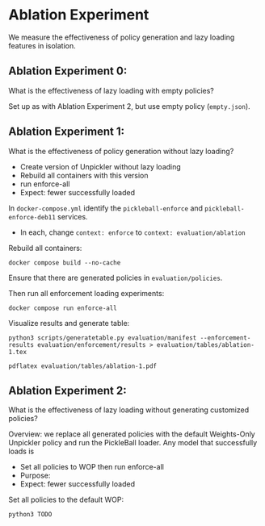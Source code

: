 # Ablation Experiment

We measure the effectiveness of policy generation and lazy loading features in
isolation.

## Ablation Experiment 0:

What is the effectiveness of lazy loading with empty policies?

Set up as with Ablation Experiment 2, but use empty policy (`empty.json`).

## Ablation Experiment 1:

What is the effectiveness of policy generation without lazy loading?

- Create version of Unpickler without lazy loading
- Rebuild all containers with this version
- run enforce-all
- Expect: fewer successfully loaded

In `docker-compose.yml` identify the `pickleball-enforce` and
`pickleball-enforce-deb11` services.
* In each, change `context: enforce` to `context: evaluation/ablation`

Rebuild all containers:

```
docker compose build --no-cache
```

Ensure that there are generated policies in `evaluation/policies`.

Then run all enforcement loading experiments:

```
docker compose run enforce-all
```

Visualize results and generate table:

```
python3 scripts/generatetable.py evaluation/manifest --enforcement-results evaluation/enforcement/results > evaluation/tables/ablation-1.tex

pdflatex evaluation/tables/ablation-1.pdf
```

## Ablation Experiment 2:

What is the effectiveness of lazy loading without generating customized
policies?

Overview: we replace all generated policies with the default Weights-Only
Unpickler policy and run the PickleBall loader. Any model that successfully
loads is

- Set all policies to WOP then run enforce-all
- Purpose:
- Expect: fewer successfully loaded

Set all policies to the default WOP:

```
python3 TODO
```
